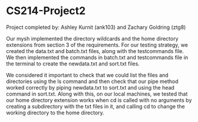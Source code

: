 # CS214-Project2
Project completed by: Ashley Kurnit (ank103) and Zachary Goldring (ztg8)

Our mysh implemented the directory wildcards and the home directory extensions from section 3 of the requirements. For our testing strategy, we created the data.txt and batch.txt files, along with the testcommands file. We then implemented the commands in batch.txt and testcommands file in the terminal to create the newdata.txt and sort.txt files.

We considered it important to check that we could list the files and directories using the ls command and then check that our pipe method worked correctly by piping newdata.txt to sort.txt and using the head command in sort.txt. Along with this, on our local machines, we tested that our home directory extension works when cd is called with no arguments by creating a subdirectory with the txt files in it, and calling cd to change the working directory to the home directory.
